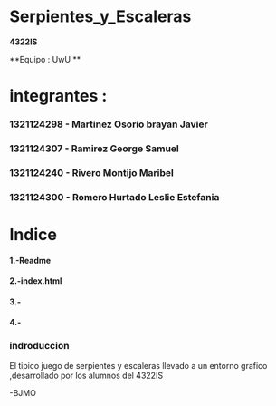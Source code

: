 # Serpientes_y_Escaleras

**4322IS**

**Equipo : UwU **

# integrantes :

### 1321124298 - Martinez Osorio brayan Javier
### 1321124307 - Ramirez George Samuel 
### 1321124240 - Rivero Montijo Maribel
### 1321124300 - Romero Hurtado Leslie Estefania



# Indice

#### 1.-Readme 
#### 2.-index.html
#### 3.-
#### 4.-

### indroduccion
El tipico juego de serpientes y escaleras llevado a un entorno grafico ,desarrollado por los alumnos del 
4322IS

-BJMO
